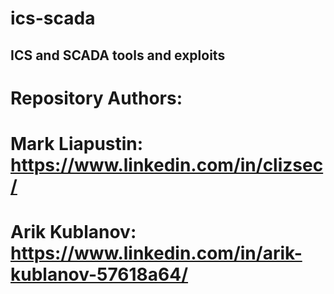 # ics-scada
ICS and SCADA tools and exploits
--------------------------------
# Repository Authors:
# Mark Liapustin: https://www.linkedin.com/in/clizsec/
# Arik Kublanov: https://www.linkedin.com/in/arik-kublanov-57618a64/
